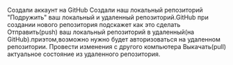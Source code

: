 Создали аккаунт на GitHub
Создали наш локальный репозиторий
"Подружить" ваш локальный и удаленный репозиторий.GitHub при создании нового репозитория подскажет как это сделать
Отправить(push) ваш локальный репозиторий в удаленный(на GitHub).приэтом,возможно нужно будет авторизоваться на удаленном репозитории.
Провести изменения с другого компьютера
Выкачать(pull) актуальное состояние из удаленного репозитория.